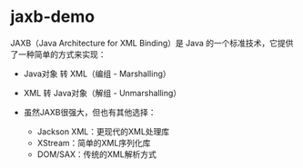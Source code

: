 
# jaxb-demo

JAXB（Java Architecture for XML Binding）是 Java 的一个标准技术，它提供了一种简单的方式来实现：

* Java对象 转 XML（编组 - Marshalling）

* XML 转 Java对象（解组 - Unmarshalling）

* 虽然JAXB很强大，但也有其他选择：

  * Jackson XML：更现代的XML处理库
  * XStream：简单的XML序列化库
  * DOM/SAX：传统的XML解析方式